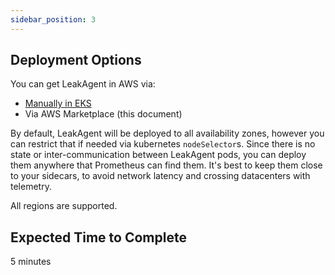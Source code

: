 ```yaml
---
sidebar_position: 3
---
```


## Deployment Options

You can get LeakAgent in AWS via:
* [Manually in EKS](..)
* Via AWS Marketplace (this document)

By default, LeakAgent will be deployed to all availability zones, however you can restrict that if needed via kubernetes `nodeSelector`s. Since there is no state or inter-communication between LeakAgent pods, you can deploy them anywhere that Prometheus can find them. It's best to keep them close to your sidecars, to avoid network latency and crossing datacenters with telemetry.

All regions are supported.

## Expected Time to Complete

5 minutes

